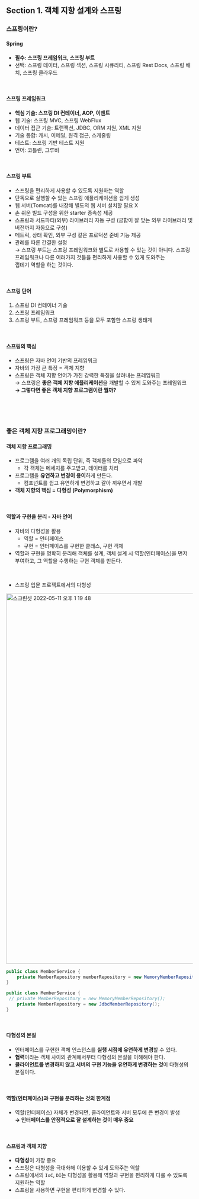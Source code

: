 ## Section 1. 객체 지향 설계와 스프링
### 스프링이란?
#### Spring
- **필수: 스프링 프레임워크, 스프링 부트**
- 선택: 스프링 데이터, 스프링 섹션, 스프링 시큐리티, 스프링 Rest Docs, 스프링 배치, 스프링 클라우드
<br>

#### 스프링 프레임워크
- **핵심 기술: 스프링 DI 컨테이너, AOP, 이벤트**
- 웹 기술: 스프링 MVC, 스프링 WebFlux
- 데이터 접근 기술: 트랜잭션, JDBC, ORM 지원, XML 지원
- 기술 통합: 캐시, 이메일, 원격 접근, 스케줄링
- 테스트: 스프링 기반 테스트 지원
- 언어: 코틀린, 그루비
<br>

#### 스프링 부트
- 스프링을 편리하게 사용할 수 있도록 지원하는 역할
- 단독으로 실행할 수 있는 스프링 애플리케이션을 쉽게 생성
- 웹 서버(Tomcat)를 내장해 별도의 웹 서버 설치할 필요 X
- 손 쉬운 빌드 구성을 위한 starter 종속성 제공
- 스프링과 서드파티(외부) 라이브러리 자동 구성 (궁합이 잘 맞는 외부 라이브러리 및 버전까지 자동으로 구성)
- 메트릭, 상태 확인, 외부 구성 같은 프로덕션 준비 기능 제공
- 관례를 따른 간결한 설정 <br>
→ 스프링 부트는 스프링 프레임워크와 별도로 사용할 수 있는 것이 아니다. 스프링 프레임워크나 다른 여러가지 것들을 편리하게 사용할 수 있게 도와주는 <br>
  껍데기 역할을 하는 것이다.
<br>

#### 스프링 단어
1. 스프링 DI 컨테이너 기술
2. 스프링 프레임워크
3. 스프링 부트, 스프링 프레임워크 등을 모두 포함한 스프링 생태계
<br>

#### 스프링의 핵심
- 스프링은 자바 언어 기반의 프레임워크
- 자바의 가장 큰 특징 = 객체 지향
- 스프링은 객체 지향 언어가 가진 강력한 특징을 살려내는 프레임워크 <br>
→ 스프링은 **좋은 객체 지향 애플리케이션**을 개발할 수 있게 도와주는 프레임워크 <br>
**→ 그렇다면 좋은 객체 지향 프로그램이란 뭘까?**
<br>
<br>
<br>

### 좋은 객체 지향 프로그래밍이란?
#### 객체 지향 프로그래밍
- 프로그램을 여러 개의 독립 단위, 즉 객체들의 모임으로 파악
  - 각 객체는 메세지를 주고받고, 데이터를 처리
- 프로그램을 **유연하고 변경이 용이**하게 만든다.
  - 컴포넌트를 쉽고 유연하게 변경하고 갈아 끼우면서 개발
- **객체 지향의 핵심 = 다형성 (Polymorphism)**
<br>

#### 역할과 구현을 분리 - 자바 언어
- 자바의 다형성을 활용
  - 역할 = 인터페이스
  - 구현 = 인터페이스를 구현한 클래스, 구현 객체
- 역할과 구현을 명확히 분리해 객체를 설계, 객체 설계 시 역할(인터페이스)을 먼저 부여하고, 그 역할을 수행하는 구현 객체를 만든다.
<br>

- 스프링 입문 프로젝트에서의 다형성
<img width="998" alt="스크린샷 2022-05-11 오후 1 19 48" src="https://user-images.githubusercontent.com/80838501/167768450-99148773-4abf-4299-8098-46708e48919a.png">

```java
public class MemberService {
    private MemberRepository memberRepository = new MemoryMemberRepository();
}
```
```java
public class MemberService {
 // private MemberRepository = new MemoryMemberRepository();
    private MemberRepository = new JdbcMemberRepository();
}
```
<br>

#### 다형성의 본질
- 인터페이스를 구현한 객체 인스턴스를 **실행 시점에 유연하게 변경**할 수 있다.
- **협력**이라는 객체 사이의 관계에서부터 다형성의 본질을 이해해야 한다.
- **클라이언트를 변경하지 않고 서버의 구현 기능을 유연하게 변경하는 것**이 다형성의 본질이다.
<br>

#### 역할(인터페이스)과 구현을 분리하는 것의 한계점
- 역할(인터페이스) 자체가 변경되면, 클라이언트와 서버 모두에 큰 변경이 발생 <br>
**→ 인터페이스를 안정적으로 잘 설계하는 것이 매우 중요**
<br>

#### 스프링과 객체 지향
- **다형성**이 가장 중요
- 스프링은 다형성을 극대화해 이용할 수 있게 도와주는 역할
- 스프링에서의 `IoC`, `DI`는 다형성을 활용해 역할과 구현을 편리하게 다룰 수 있도록 지원하는 역할
- 스프링을 사용하면 구현을 편리하게 변경할 수 있다.
